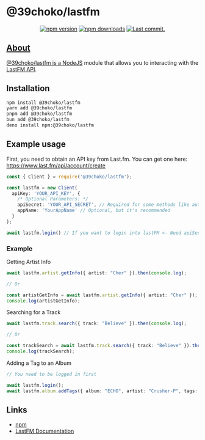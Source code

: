 # @39choko/lastfm

<div align="center">
	<p>
		<a href="https://www.npmjs.com/package/@39choko/lastfm"><img src="https://img.shields.io/npm/v/@39choko/lastfm.svg?maxAge=3600" alt="npm version" /></a>
		<a href="https://www.npmjs.com/package/@39choko/lastfm"><img src="https://img.shields.io/npm/dt/@39choko/lastfm.svg?maxAge=3600" alt="npm downloads" /></a>
		<a href="https://github.com/39Choko/lastfm/commits/main/"><img alt="Last commit." src="https://img.shields.io/github/last-commit/39Choko/lastfm?logo=github&logoColor=ffffff">
	</p>
</div>

## About

@39choko/lastfm is a [NodeJS](https://nodejs.org) module that allows you to interacting with the [LastFM API](https://www.last.fm/api).

## Installation

```sh
npm install @39choko/lastfm
yarn add @39choko/lastfm
pnpm add @39choko/lastfm
bun add @39choko/lastfm
deno install npm:@39choko/lastfm
```

## Example usage

First, you need to obtain an API key from Last.fm. You can get one here: <https://www.last.fm/api/account/create>

```ts
const { Client } = require('@39choko/lastfm');

const lastfm = new Client(
  apiKey: 'YOUR_API_KEY', {
    /* Optional Parameters: */
    apiSecret: 'YOUR_API_SECRET', // Required for some methods like authentication
    appName: 'YourAppName' // Optional, but it's recommended
  }
);

await lastfm.login() // If you want to login into lastFM <- Need apiSecret
```

### Example

Getting Artist Info

```ts
await lastfm.artist.getInfo({ artist: "Cher" }).then(console.log);

// Or

const artistGetInfo = await lastfm.artist.getInfo({ artist: "Cher" });
console.log(artistGetInfo);
```

Searching for a Track

```ts
await lastfm.track.search({ track: "Believe" }).then(console.log);

// Or

const trackSearch = await lastfm.track.search({ track: "Believe" }).then(console.log);
console.log(trackSearch);
```

Adding a Tag to an Album

```ts
// You need to be logged in first

await lastfm.login();
await lastfm.album.addTags({ album: "ECHO", artist: "Crusher-P", tags: ["favorites", "study"] }); // return undefined
```

## Links

- [npm](https://www.npmjs.com/package/@39choko/lastfm)
- [LastFM Documentation](https://www.last.fm/api/intro)
